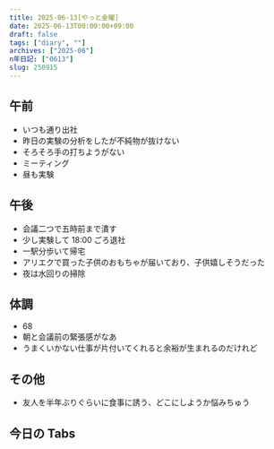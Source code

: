 ```yaml
---
title: 2025-06-13[やっと金曜]
date: 2025-06-13T00:00:00+09:00
draft: false
tags: ["diary", ""]
archives: ["2025-06"]
n年日記: ["0613"]
slug: 250915
---
```


## 午前

- いつも通り出社
- 昨日の実験の分析をしたが不純物が抜けない
- そろそろ手の打ちようがない
- ミーティング
- 昼も実験

## 午後

- 会議二つで五時前まで潰す
- 少し実験して 18:00 ごろ退社
- 一駅分歩いて帰宅
- アリエクで買った子供のおもちゃが届いており、子供嬉しそうだった
- 夜は水回りの掃除

## 体調

- 68
- 朝と会議前の緊張感がなあ
- うまくいかない仕事が片付いてくれると余裕が生まれるのだけれど

## その他

- 友人を半年ぶりぐらいに食事に誘う、どこにしようか悩みちゅう

## 今日の Tabs
